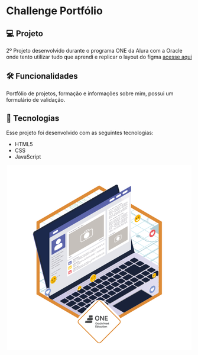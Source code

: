 # Challenge Portfólio

## 💻 Projeto 
2º Projeto desenvolvido durante o programa ONE da Alura com a Oracle onde tento utilizar tudo que aprendi e replicar o layout do figma [acesse aqui](https://www.figma.com/file/vk3RY1O69vWpZ27AbJ4vqK/Challenge-Front-end-Portf%C3%B3lio-(Copy)?type=design&node-id=0%3A1&mode=design&t=30m5pnElPxcH3YP0-1)

## 🛠️ Funcionalidades
Portfólio de projetos, formação e informações sobre mim, possui um formulário de validação.

## 🚀 Tecnologias 
Esse projeto foi desenvolvido com as seguintes tecnologias:

- HTML5
- CSS 
- JavaScript

<div align="center"><img src="./assets/badge-challenge2.png"></div>
